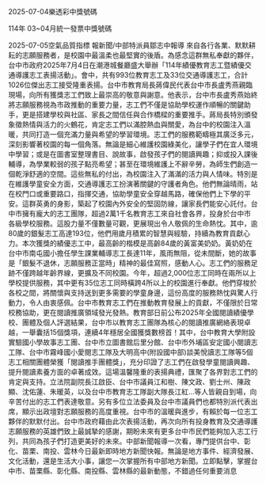 
2025-07-04樂透彩中獎號碼

                                
114年 03~04月統一發票中獎號碼
                             
2025-07-05空氣品質指標
                              報新聞/中部特派員鄒志中報導 來自各行各業、默默耕耘的志願服務者，是校園中最溫柔也最堅實的後盾。為感念這群無私奉獻的夥伴，台中市政府2025年7月4日在潮港城餐廳盛大舉辦「114年績優教育志工暨績優交通導護志工表揚活動」。會中，共有993位教育志工及33位交通導護志工，合計1026位傑出志工接受隆重表揚。台中市教育局長蔣偉民代表台中市長盧秀燕親臨現場，向所有獲獎志工們致上最崇高的敬意與謝意。他表示，台中市長盧秀燕始終將志願服務視為市政推動的重要力量，志工們不僅是協助學校運作順暢的關鍵助手，更是搭建學校與社區、家長之間信任與合作橋樑的重要推手。蔣局長特別頒發象徵熱情與活力的火鶴花，肯定志工們以滿腔熱血與關愛，為台中的校園注入溫暖，共同打造一個充滿力量與希望的學習環境。志工們的服務範疇極其廣泛多元，深刻影響著校園的每一個角落。無論是細心維護校園綠美化，讓學子們在宜人環境中學習；或是在圖書室整理書目、說故事，啟發孩子們的閱讀興趣；抑或投入課後輔導，為學業較弱的孩子點亮希望；甚至在環境維護上不辭辛勞，為師生們創造一個乾淨舒適的空間。這些無私的付出，為校園注入了滿滿的活力與人情味。特別是在維護學童安全方面，交通導護志工扮演著關鍵的守護者角色。他們無論晴雨，站在校門口或重要路口，指揮交通，協助學童安全穿越馬路，確保他們上下學的平安。這群英勇的身影，築起了校園內外安全的堅固防線，讓家長們能安心託付。台中市擁有龐大的志工團隊，超過2萬1千名教育志工來自社會各界，投身於台中市各級學校服務。這股力量不僅數量可觀，更展現出令人敬佩的生命熱忱。其中，逾80歲的銀髮志工高達193位，他們用歲月積累的智慧與經驗，持續為教育貢獻心力。本次獲獎的績優志工中，最高齡的楷模是高齡84歲的黃富美奶奶。黃奶奶在台中市南屯國小擔任學生課業輔導志工長達11年，風雨無阻，從未間斷，她的故事是「銀髮不退休，志願服務正當時」精神的最佳寫照，感動人心。志工們的服務足跡不僅跨越年齡界線，更擴及不同校園。今年，超過2,000位志工同時在兩所以上學校提供服務，其中更有35位志工同時橫跨4所以上的校園進行奉獻。他們穿梭於各校之間，將關懷與支持送到更多需要的學童身邊，這份高度的服務熱忱與驚人行動力，令人由衷感佩。台中市教育志工們在推動教育發展上的貢獻，不僅限於日常校務協助，更在閱讀推廣領域發光發熱。教育部日前公布2025年全國閱讀績優學校、團體及個人評選結果，台中市以教育志工團隊為核心的閱讀推廣網絡表現卓越，一舉囊括15個獎項，連續4年穩居全國獲獎數榜首！其中，台中教育大學附設實驗國小學故事志工團、台中市立圖書館后里分館、台中市外埔區安定國小閱讀志工隊、台中市霧峰國小愛閱志工隊及大明高中(附設國中部)談美悅讀志工隊等5個志工相關團體榮獲「閱讀推手團體獎」，充分印證了志工們在啟發學童閱讀興趣、提升閱讀素養方面的卓著成效。這場溫馨隆重的表揚典禮，匯聚了各界對志工們的肯定與支持。立法院副院長江啟臣、台中市議員江和樹、陳文政、劉士州、陳政顯、沈佑蓮、朱暖英，以及台中市教育志工隊副大隊長江紅…等人皆親自到場，向辛苦付出的志工們表達敬意。另有多位立法委員及台中市議員們也都特別派代表出席，顯示出政壇對志願服務的高度重視。台中市的溫暖與進步，有賴於每一位志工夥伴的默默付出。台中市政府藉由此次表揚活動，再次向所有投身教育及交通導護志願服務的英雄們致上最誠摯的感謝，期盼未來有更多台中市民們能夠加入志工行列，共同為孩子們打造更美好的未來。中部新聞報導一次看，專門提供台中、彰化、苗栗、南投、雲林今日最新即時地方新聞快報。無論是地方事件、經濟發展、文化活動，還是生活大小事，讓您一次掌握所有中部地方新聞。立即點擊，掌握台中市、苗栗縣、彰化縣、南投縣、雲林縣的最新動態，不錯過任何重要消息